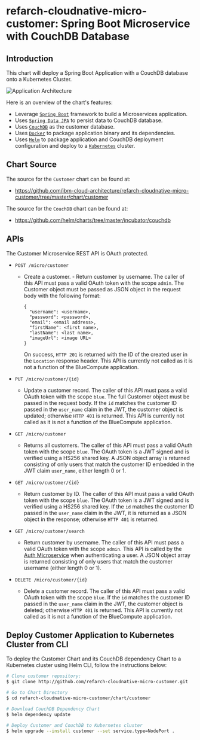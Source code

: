 # refarch-cloudnative-micro-customer: Spring Boot Microservice with CouchDB Database

## Introduction
This chart will deploy a Spring Boot Application with a CouchDB database onto a Kubernetes Cluster.

![Application Architecture](https://raw.githubusercontent.com/ibm-cloud-architecture/refarch-cloudnative-micro-customer/master/static/customer.png?raw=true)

Here is an overview of the chart's features:
- Leverage [`Spring Boot`](https://projects.spring.io/spring-boot/) framework to build a Microservices application.
- Uses [`Spring Data JPA`](http://projects.spring.io/spring-data-jpa/) to persist data to CouchDB database.
- Uses [`CouchDB`](http://couchdb.apache.org/) as the customer database.
- Uses [`Docker`](https://docs.docker.com/) to package application binary and its dependencies.
- Uses [`Helm`](https://helm.sh/) to package application and CouchDB deployment configuration and deploy to a [`Kubernetes`](https://kubernetes.io/) cluster. 

## Chart Source
The source for the `Customer` chart can be found at:
* https://github.com/ibm-cloud-architecture/refarch-cloudnative-micro-customer/tree/master/chart/customer

The source for the `CouchDB` chart can be found at:
* https://github.com/helm/charts/tree/master/incubator/couchdb

## APIs
The Customer Microservice REST API is OAuth protected.  
- `POST /micro/customer`
  - Create a customer. - Return customer by username.  The caller of this API must pass a valid OAuth token with the scope `admin`.  The Customer object must be passed as JSON object in the request body with the following format:
    ```
    {
      "username": <username>,
      "password": <password>,
      "email": <email address>,
      "firstName": <first name>,
      "lastName": <last name>,
      "imageUrl": <image URL>
    }
    ```

    On success, `HTTP 201` is returned with the ID of the created user in the `Location` response header.  This API is currently not called as it is not a function of the BlueCompute application.

- `PUT /micro/customer/{id}`
  - Update a customer record.  The caller of this API must pass a valid OAuth token with the scope `blue`.  The full Customer object must be passed in the request body.  If the `id` matches the customer ID passed in the `user_name` claim in the JWT, the customer object is updated; otherwise `HTTP 401` is returned.  This API is currently not called as it is not a function of the BlueCompute application.

- `GET /micro/customer`
  - Returns all customers.  The caller of this API must pass a valid OAuth token with the scope `blue`.  The OAuth token is a JWT signed and is verified using a HS256 shared key.  A JSON object array is returned consisting of only users that match the customer ID embedded in the JWT claim `user_name`, either length 0 or 1.

- `GET /micro/customer/{id}`
  - Return customer by ID.  The caller of this API must pass a valid OAuth token with the scope `blue`.  The OAuth token is a JWT signed and is verified using a HS256 shared key.  If the `id` matches the customer ID passed in the `user_name` claim in the JWT, it is returned as a JSON object in the response; otherwise `HTTP 401` is returned.

- `GET /micro/customer/search`
  - Return customer by username.  The caller of this API must pass a valid OAuth token with the scope `admin`.  This API is called by the [Auth Microservice](https://github.com/ibm-cloud-architecture/refarch-cloudnative-auth) when authenticating a user.  A JSON object array is returned consisting of only users that match the customer username (either length 0 or 1).

- `DELETE /micro/customer/{id}`
  - Delete a customer record.  The caller of this API must pass a valid OAuth token with the scope `blue`.  If the `id` matches the customer ID passed in the `user_name` claim in the JWT, the customer object is deleted; otherwise `HTTP 401` is returned.  This API is currently not called as it is not a function of the BlueCompute application.

## Deploy Customer Application to Kubernetes Cluster from CLI
To deploy the Customer Chart and its CouchDB dependency Chart to a Kubernetes cluster using Helm CLI, follow the instructions below:
```bash
# Clone customer repository:
$ git clone http://github.com/refarch-cloudnative-micro-customer.git

# Go to Chart Directory
$ cd refarch-cloudnative-micro-customer/chart/customer

# Download CouchDB Dependency Chart
$ helm dependency update

# Deploy Customer and CouchDB to Kubernetes cluster
$ helm upgrade --install customer --set service.type=NodePort .
```